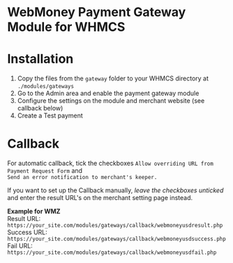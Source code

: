 # WebMoney Payment Gateway Module for WHMCS

# Installation
1) Copy the files from the `gateway` folder to your WHMCS directory at `./modules/gateways`
2) Go to the Admin area and enable the payment gateway module
3) Configure the settings on the module and merchant website (see callback below)
4) Create a Test payment

# Callback
For automatic callback, tick the checkboxes `Allow overriding URL from Payment Request Form`  and   
`Send an error notification to merchant's keeper.`

If you want to set up the Callback manually, *leave the checkboxes unticked* and enter the result URL's on the merchant setting page instead.

**Example for WMZ**   
Result URL: `https://your_site.com/modules/gateways/callback/webmoneyusdresult.php`   
Success URL: `https://your_site.com/modules/gateways/callback/webmoneyusdsuccess.php`   
Fail URL: `https://your_site.com/modules/gateways/callback/webmoneyusdfail.php`

